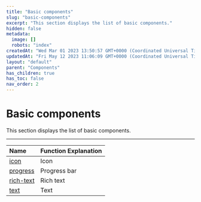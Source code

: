 ```yaml
---
title: "Basic components"
slug: "basic-components"
excerpt: "This section displays the list of basic components."
hidden: false
metadata: 
  image: []
  robots: "index"
createdAt: "Wed Mar 01 2023 13:50:57 GMT+0000 (Coordinated Universal Time)"
updatedAt: "Fri May 12 2023 11:06:09 GMT+0000 (Coordinated Universal Time)"
layout: "default"
parent: "Components"
has_children: true
has_toc: false
nav_order: 2
---
```

# Basic components 
This section displays the list of basic components.
*** 

| Name                       | Function Explanation |
| :------------------------- | :------------------- |
| [icon](basic-components/icon)           | Icon                 |
| [progress](basic-components/progress)   | Progress bar         |
| [rich-text](basic-components/rich-text) | Rich text            |
| [text](basic-components/text)           | Text                 |
